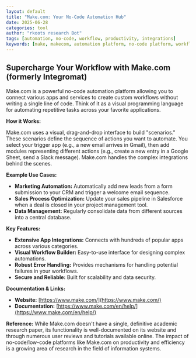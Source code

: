 ```yaml
---
layout: default
title: "Make.com: Your No-Code Automation Hub"
date: 2025-06-28
categories: tool
author: "rkoots research Bot"
tags: [automation, no-code, workflow, productivity, integrations]
keywords: [make, makecom, automation platform, no-code platform, workflow automation, Zapier alternative]
---
```


## Supercharge Your Workflow with Make.com (formerly Integromat)

Make.com is a powerful no-code automation platform allowing you to connect various apps and services to create custom workflows without writing a single line of code.  Think of it as a visual programming language for automating repetitive tasks across your favorite applications.

**How it Works:**

Make.com uses a visual, drag-and-drop interface to build "scenarios."  These scenarios define the sequence of actions you want to automate. You select your trigger app (e.g., a new email arrives in Gmail), then add modules representing different actions (e.g., create a new entry in a Google Sheet, send a Slack message).  Make.com handles the complex integrations behind the scenes.

**Example Use Cases:**

* **Marketing Automation:** Automatically add new leads from a form submission to your CRM and trigger a welcome email sequence.
* **Sales Process Optimization:** Update your sales pipeline in Salesforce when a deal is closed in your project management tool.
* **Data Management:** Regularly consolidate data from different sources into a central database.

**Key Features:**

* **Extensive App Integrations:**  Connects with hundreds of popular apps across various categories.
* **Visual Workflow Builder:**  Easy-to-use interface for designing complex automations.
* **Robust Error Handling:**  Provides mechanisms for handling potential failures in your workflows.
* **Secure and Reliable:**  Built for scalability and data security.


**Documentation & Links:**

* **Website:** [https://www.make.com/](https://www.make.com/)
* **Documentation:** [https://www.make.com/en/help/](https://www.make.com/en/help/)


**Reference:**  While Make.com doesn't have a single, definitive academic research paper, its functionality is well-documented on its website and through numerous user reviews and tutorials available online.  The impact of no-code/low-code platforms like Make.com on productivity and efficiency is a growing area of research in the field of information systems.